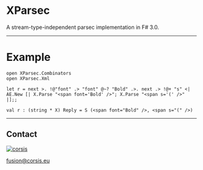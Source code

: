 XParsec
=======

A stream-type-independent parsec implementation in F# 3.0.

---

# Example

```
open XParsec.Combinators
open XParsec.Xml

let r = next >. !@"fo­nt" .> "font­" @~? "Bold­" .>. next .> !@+ "s" <| AE.Ne­w [| X.Par­se "<span font=­'Bold' />"; X.Par­se "<span s='('­ />" |];;
```

```
val r : (string * X) Reply = S (<span font="Bold" />, <span s="(" />)
```

----

## Contact

[![corsis]](https://github.com/corsis/)

[fusion@corsis.eu](mailto:fusion@corsis.eu)

[corsis]: http://portfusion.sourceforge.net/i/l100.png "Corsis Research"